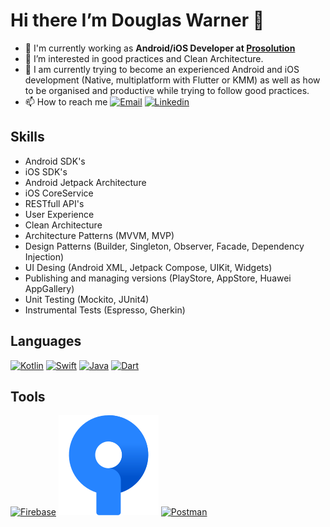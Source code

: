 # Hi there I’m Douglas Warner 👋

- 🔭 I'm currently working as **Android/iOS Developer at [Prosolution](https://prosolution.com)**
- 👀 I’m interested in good practices and Clean Architecture.
- 🌱 I am currently trying to become an experienced Android and iOS development (Native, multiplatform with Flutter or KMM) as well as how to be organised and productive while trying to follow good practices.
- 📫 How to reach me [![Email](https://img.shields.io/badge/e‑mail-D14836.svg?style=for-the-badge&logo=GMail&logoColor=white)](mailto:douglaswarner.jp@gmail.com?subject=[GitHub]%20🔥%20contact&body=Hello%20Douglas...) [![Linkedin](https://img.shields.io/badge/linkedin-0077B5.svg?style=for-the-badge&logo=linkedin&logoColor=white)](https://www.linkedin.com/in/douglas-warner-jurado-peña/)

## Skills
- Android SDK's
- iOS SDK's
- Android Jetpack Architecture
- iOS CoreService 
- RESTfull API's
- User Experience
- Clean Architecture
- Architecture Patterns (MVVM, MVP)
- Design Patterns (Builder, Singleton, Observer, Facade, Dependency Injection)
- UI Desing (Android XML, Jetpack Compose, UIKit, Widgets)
- Publishing and managing versions (PlayStore, AppStore, Huawei AppGallery)
- Unit Testing (Mockito, JUnit4)
- Instrumental Tests (Espresso, Gherkin)

## Languages
[![Kotlin](https://www.vectorlogo.zone/logos/kotlinlang/kotlinlang-icon.svg)](https://kotlinlang.org) [![Swift](https://www.vectorlogo.zone/logos/swift/swift-icon.svg)](https://www.apple.com/es/swift/) [![Java](https://www.vectorlogo.zone/logos/java/java-icon.svg)](https://dev.java) [![Dart](https://www.vectorlogo.zone/logos/dartlang/dartlang-icon.svg)](https://dart.dev)

## Tools
[![Firebase](https://www.vectorlogo.zone/logos/firebase/firebase-icon.svg)](https://firebase.google.com/?hl=es) [![SourceTree](https://github.com/DouglasWarner/DouglasWarner/blob/main/resources/sourcetree-svgrepo-com.svg)](https://www.sourcetreeapp.com) [![Postman](https://www.vectorlogo.zone/logos/getpostman/getpostman-icon.svg)](https://postman.com)
